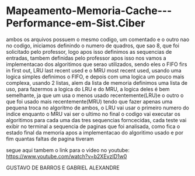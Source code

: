 # Mapeamento-Memoria-Cache---Performance-em-Sist.Ciber
ambos os arquivos possuem o mesmo codigo, um comentado e o outro nao
no codigo, iniciamos definindo o numero de quadros, que sao 8, que foi solicitado pelo professor, logo apos isso definimos as sequencias de entradas, tambem definidas pelo professor
apos isso nos vamos a implementacao dos algoritimos que serao utilizados, sendo eles o FIFO firs in first out, LRU last recent used e o MRU most recent used, usando uma logica simples definimos o FIFO, e depois com uma logica um pouco mais complexa, usando 2 listas, alem da lista de memoria definimos uma lista de uso, para  fazermos a logica do LRU e do MRU, a logica deles é bem semelhante, ja que um usa o menos usado recentemente(LRU)e o outro o que foi usado mais recentemente(MRU) tendo que fazer apenas uma pequena troca no algoritmo de ambos, o LRU vai usar o primeiro numero do indice enquanto o MRU vai ser o ultimo
no final o codigo vai executar os algoritimos para cada uma das tres sequencias forncecidas, cada teste vai exibir no terminal a sequencia de paginas que foi analisada, como fica o estado final da memoria apos a implementacao do algoritimo usado e por fim quantas faltas de pagina tiveram

segue aqui tambem o link para o video no youtube: https://www.youtube.com/watch?v=b2XEvzID1w0

GUSTAVO DE BARROS E GABRIEL ALEXANDRE
